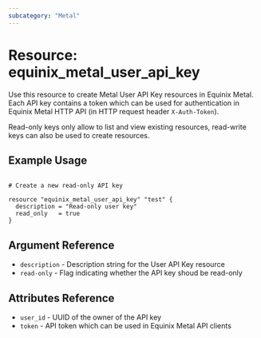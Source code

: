 ```yaml
---
subcategory: "Metal"
---
```


# Resource: equinix_metal_user_api_key

Use this resource to create Metal User API Key resources in Equinix Metal. Each API key contains a token which can be used for authentication in Equinix Metal HTTP API (in HTTP request header `X-Auth-Token`).

Read-only keys only allow to list and view existing resources, read-write keys can also be used to create resources.

## Example Usage

```hcl

# Create a new read-only API key

resource "equinix_metal_user_api_key" "test" {
  description = "Read-only user key"
  read_only   = true
}
```

## Argument Reference

* `description` - Description string for the User API Key resource
* `read-only` - Flag indicating whether the API key shoud be read-only

## Attributes Reference

* `user_id` - UUID of the owner of the API key
* `token` - API token which can be used in Equinix Metal API clients
